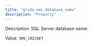 ```yaml
---
title: "glide.sms.database_name"
description: "Property"
---
```


Description: SQL Server database name:

Value: `SMS_CRICKET`